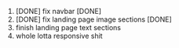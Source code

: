 1. [DONE] fix navbar [DONE]
2. [DONE] fix landing page image sections [DONE]
3. finish landing page text sections
4. whole lotta responsive shit